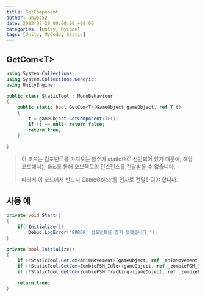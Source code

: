 ```yaml
---
title: GetComponent
author: unwoo52
date: 2023-02-28 00:00:00 +09:00
categories: [Unity, MyCode]
tags: [Unity, MyCode, Static]
---
```


## GetCom\<T\>

```cs
using System.Collections;
using System.Collections.Generic;
using UnityEngine;

public class StaticTool : MonoBehaviour
{
    public static bool GetCom<T>(GameObject gameObject, ref T t)
    {
        t = gameObject.GetComponent<T>();
        if (t == null) return false;
        return true;
    }

}
```

>이 코드는 컴포넌트를 가져오는 함수가 static으로 선언되어 있기 때문에, 해당 코드에서는 this를 통해 오브젝트의 인스턴스를 전달받을 수 없습니다.
>
>따라서 이 코드에서 반드시 GameObject를 인자로 전달하여야 합니다.


## 사용 예

```cs
private void Start()
{
    if(!Initialize()) 
        Debug.LogError("ERROR! 컴포넌트를 찾지 못했습니다.");
}

private bool Initialize()
{
    if (!StaticTool.GetCom<AnimMovement>(gameObject, ref _animMovement)) return false;
    if (!StaticTool.GetCom<ZombieFSM_Idle>(gameObject, ref _zombieFSM_Idle)) return false;
    if (!StaticTool.GetCom<ZombieFSM_Tracking>(gameObject, ref _zombieFSM_Tracking)) return false;

    return true;
}
```
